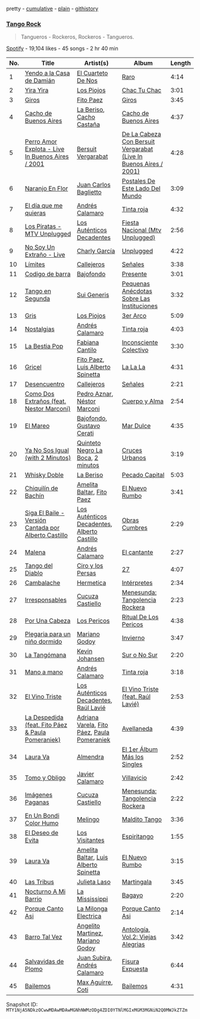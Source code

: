 pretty - [cumulative](/playlists/cumulative/37i9dQZF1DXa6vwC7tN28X.md) - [plain](/playlists/plain/37i9dQZF1DXa6vwC7tN28X) - [githistory](https://github.githistory.xyz/mackorone/spotify-playlist-archive/blob/main/playlists/plain/37i9dQZF1DXa6vwC7tN28X)

### [Tango Rock](https://open.spotify.com/playlist/37i9dQZF1DXa6vwC7tN28X)

> Tangueros \- Rockeros, Rockeros \- Tangueros.

[Spotify](https://open.spotify.com/user/spotify) - 19,104 likes - 45 songs - 2 hr 40 min

| No. | Title | Artist(s) | Album | Length |
|---|---|---|---|---|
| 1 | [Yendo a la Casa de Damián](https://open.spotify.com/track/3tUk2PzTp8KCIU4cxstJq1) | [El Cuarteto De Nos](https://open.spotify.com/artist/13JJKrUewC1CJYmIDXQNoH) | [Raro](https://open.spotify.com/album/6evTdl2CjuBbkiCaXOKUKW) | 4:14 |
| 2 | [Yira Yira](https://open.spotify.com/track/0bTr3NCZi3bwrZs1xjZyxK) | [Los Piojos](https://open.spotify.com/artist/0SnyKkoyBaB2fG8IJH4xmU) | [Chac Tu Chac](https://open.spotify.com/album/6kVObsiPuJyJbQfNh3zdfW) | 3:01 |
| 3 | [Giros](https://open.spotify.com/track/0XeDFZzIpnhUT4OAXsFjfx) | [Fito Paez](https://open.spotify.com/artist/1bZNv4q3OxYq7mmnLha7Tu) | [Giros](https://open.spotify.com/album/2bUpIi2WqqXxrLjwxqmURm) | 3:45 |
| 4 | [Cacho de Buenos Aires](https://open.spotify.com/track/4PhXYZCCN94hBeWYBTiikR) | [La Beriso](https://open.spotify.com/artist/0Dy32zfSrQ332Bz8wsthKJ), [Cacho Castaña](https://open.spotify.com/artist/3lwRbCTt1qmo0QgXUai8ao) | [Cacho de Buenos Aires](https://open.spotify.com/album/0E3s1yVPKs8jp4DQoqK2GJ) | 4:37 |
| 5 | [Perro Amor Explota \- Live In Buenos Aires / 2001](https://open.spotify.com/track/7a0yeeNookEFR7YjYAhyrf) | [Bersuit Vergarabat](https://open.spotify.com/artist/6MxyNXnnmwQwdW2PD0gXYO) | [De La Cabeza Con Bersuit Vergarabat \(Live In Buenos Aires / 2001\)](https://open.spotify.com/album/7xdsaV2y15dItFMlsoWTqu) | 4:28 |
| 6 | [Naranjo En Flor](https://open.spotify.com/track/058IA4FZ3oSj0wJbSLtcWi) | [Juan Carlos Baglietto](https://open.spotify.com/artist/1Mt6JeVWV9Tvgk8ercp5O9) | [Postales De Este Lado Del Mundo](https://open.spotify.com/album/4dR2dfCJaLvateYFEB9tKp) | 3:09 |
| 7 | [El día que me quieras](https://open.spotify.com/track/4S5rS6t4INfDEgBHYQYj99) | [Andrés Calamaro](https://open.spotify.com/artist/3tAICgiSR5PfYY4B8qsoAU) | [Tinta roja](https://open.spotify.com/album/69WRi5hgYF8knlDJmBStHS) | 4:32 |
| 8 | [Los Piratas \- MTV Unplugged](https://open.spotify.com/track/69ni0mzLxPJ1ipk7ENsXWi) | [Los Auténticos Decadentes](https://open.spotify.com/artist/3HrbmsYpKjWH1lzhad7alj) | [Fiesta Nacional \(Mtv Unplugged\)](https://open.spotify.com/album/72XWQY6SO3b4M01tHYsIM7) | 2:56 |
| 9 | [No Soy Un Extraño \- Live](https://open.spotify.com/track/6KxhnLR6OlcieIudHZqL2V) | [Charly García](https://open.spotify.com/artist/3jO7X5KupvwmWTHGtHgcgo) | [Unplugged](https://open.spotify.com/album/7vuvoAP3WxyXIvH64LDn1R) | 4:22 |
| 10 | [Límites](https://open.spotify.com/track/7iLRaN2zGfHJUJfTpRoAjZ) | [Callejeros](https://open.spotify.com/artist/2osoVujXgV0PA8lhqDKYFw) | [Señales](https://open.spotify.com/album/573TG9cHInMww2QgBeKqTy) | 3:38 |
| 11 | [Codigo de barra](https://open.spotify.com/track/6IEKmDAJZxOlXM5kcJXVWm) | [Bajofondo](https://open.spotify.com/artist/4Wk0MW9d5uu6WbAgRCuH4O) | [Presente](https://open.spotify.com/album/0ajrl96QETMiLmTXeit8zY) | 3:01 |
| 12 | [Tango en Segunda](https://open.spotify.com/track/34NGjr3W7K9E484f7C5xVf) | [Sui Generis](https://open.spotify.com/artist/5lCqW8vcd4TyTHzGIuKdH8) | [Pequenas Anécdotas Sobre Las Instituciones](https://open.spotify.com/album/2bW96QNHxL6oDb7kERQrA1) | 3:32 |
| 13 | [Gris](https://open.spotify.com/track/2v7rhTFwDVQSdRiheHpYWS) | [Los Piojos](https://open.spotify.com/artist/0SnyKkoyBaB2fG8IJH4xmU) | [3er Arco](https://open.spotify.com/album/2tqxwMkehDRiz4gErUNZ0Q) | 5:09 |
| 14 | [Nostalgias](https://open.spotify.com/track/6pexRB1QZYbsUCQkwWpA42) | [Andrés Calamaro](https://open.spotify.com/artist/3tAICgiSR5PfYY4B8qsoAU) | [Tinta roja](https://open.spotify.com/album/69WRi5hgYF8knlDJmBStHS) | 4:03 |
| 15 | [La Bestia Pop](https://open.spotify.com/track/0whYWhGNZ2YuTiiXF0AQXS) | [Fabiana Cantilo](https://open.spotify.com/artist/5R6YR0pasdxlynyq0Abq7x) | [Inconsciente Colectivo](https://open.spotify.com/album/3AzpHdFjpWrGE4cCwyXAoE) | 3:30 |
| 16 | [Gricel](https://open.spotify.com/track/5L32suuyXCkGrpaZNAXxEY) | [Fito Paez](https://open.spotify.com/artist/1bZNv4q3OxYq7mmnLha7Tu), [Luis Alberto Spinetta](https://open.spotify.com/artist/1MuQ2m2tg7naeRGAOxYZer) | [La La La](https://open.spotify.com/album/7e9eBk99v3kYbGO79ZKKVz) | 4:31 |
| 17 | [Desencuentro](https://open.spotify.com/track/2mQRs9iO7qI0F0r2FTXw74) | [Callejeros](https://open.spotify.com/artist/2osoVujXgV0PA8lhqDKYFw) | [Señales](https://open.spotify.com/album/573TG9cHInMww2QgBeKqTy) | 2:21 |
| 18 | [Como Dos Extraños \(feat\. Nestor Marconi\)](https://open.spotify.com/track/3LhNWmhwBdNiaOd30U3Kwl) | [Pedro Aznar](https://open.spotify.com/artist/2FFrhWZS9vJsh2UvxYPRr6), [Néstor Marconi](https://open.spotify.com/artist/0ZWO3TxKWBb6QvvGEDe38H) | [Cuerpo y Alma](https://open.spotify.com/album/7oJZTQbJsNJ5qKDdTBwpUH) | 2:54 |
| 19 | [El Mareo](https://open.spotify.com/track/7gmLydEZS9b8F0dNGZ6d8h) | [Bajofondo](https://open.spotify.com/artist/4Wk0MW9d5uu6WbAgRCuH4O), [Gustavo Cerati](https://open.spotify.com/artist/1QOmebWGB6FdFtW7Bo3F0W) | [Mar Dulce](https://open.spotify.com/album/1tEqTQTkgGkvQBIQZzggFA) | 4:35 |
| 20 | [Ya No Sos Igual \(with 2 Minutos\)](https://open.spotify.com/track/05W9ouh0IXab67HKIqBMYE) | [Quinteto Negro La Boca](https://open.spotify.com/artist/5bvLSQv0SB2cD7aWcDB3iR), [2 minutos](https://open.spotify.com/artist/5sASmkskUJsvYDSYKRkkYd) | [Cruces Urbanos](https://open.spotify.com/album/1G8hdqse9sS1CP032rELMt) | 3:19 |
| 21 | [Whisky Doble](https://open.spotify.com/track/4X5rdCoiPwvSabu9A44UVD) | [La Beriso](https://open.spotify.com/artist/0Dy32zfSrQ332Bz8wsthKJ) | [Pecado Capital](https://open.spotify.com/album/3SBFhUZkLnK5cqbKg6bn79) | 5:03 |
| 22 | [Chiquilín de Bachín](https://open.spotify.com/track/2bR0drb2tOaznRIfOTHzwF) | [Amelita Baltar](https://open.spotify.com/artist/5Z2Vs6p7u0a44wcO68iiQk), [Fito Paez](https://open.spotify.com/artist/1bZNv4q3OxYq7mmnLha7Tu) | [El Nuevo Rumbo](https://open.spotify.com/album/0PNFCx0M4ol1VFWMOUuErM) | 3:41 |
| 23 | [Siga El Baile \- Versión Cantada por Alberto Castillo](https://open.spotify.com/track/0W1R6AOWnBzeRZPLcrkJKW) | [Los Auténticos Decadentes](https://open.spotify.com/artist/3HrbmsYpKjWH1lzhad7alj), [Alberto Castillo](https://open.spotify.com/artist/14KUc7zg3OndrAMbCNxPBD) | [Obras Cumbres](https://open.spotify.com/album/1IT1pWbVY68eVznVAKm1Ye) | 2:29 |
| 24 | [Malena](https://open.spotify.com/track/4fpCB6Xu0cs8kBDFWb15iW) | [Andrés Calamaro](https://open.spotify.com/artist/3tAICgiSR5PfYY4B8qsoAU) | [El cantante](https://open.spotify.com/album/6JijxAUaS8ng8YfFxQYoWr) | 2:27 |
| 25 | [Tango del Diablo](https://open.spotify.com/track/7omc6Ocnzf15amA904VsaO) | [Ciro y los Persas](https://open.spotify.com/artist/2Eo4Yaukt9d6dnZrY5hQKi) | [27](https://open.spotify.com/album/53SyvU4UwkCQc2jqZJc0Bo) | 4:07 |
| 26 | [Cambalache](https://open.spotify.com/track/7u7nVx9CuAsmEIubLgaH8a) | [Hermetica](https://open.spotify.com/artist/6j6Ld5h0aFgH0VQWQNazS7) | [Intérpretes](https://open.spotify.com/album/1yTHFSLxUB82URToWd2EM3) | 2:34 |
| 27 | [Irresponsables](https://open.spotify.com/track/4dOwGU2xdR8Yh5w4yJJLOU) | [Cucuza Castiello](https://open.spotify.com/artist/3JW0hQELXulJ2LmkPXJAgE) | [Menesunda: Tangolencia Rockera](https://open.spotify.com/album/1IpvQiqJN7fIQCgXBQqXGf) | 2:23 |
| 28 | [Por Una Cabeza](https://open.spotify.com/track/2ENmZ1pXioaCPhFqE6rArK) | [Los Pericos](https://open.spotify.com/artist/7FnZWGw9lwOr7WzieTKEPR) | [Ritual De Los Pericos](https://open.spotify.com/album/0BLRRSjs02ejUyDDIfYRSb) | 4:38 |
| 29 | [Plegaria para un niño dormido](https://open.spotify.com/track/3hW3s0ClWYEKdDVZnwKZYU) | [Mariano Godoy](https://open.spotify.com/artist/7gpYDxVfirNyKXORQncECR) | [Invierno](https://open.spotify.com/album/7d20OGQ2xh0Io9rsPBjtUa) | 3:47 |
| 30 | [La Tangómana](https://open.spotify.com/track/2J4tKJ8yxPAwXCpJZsYAbf) | [Kevin Johansen](https://open.spotify.com/artist/7qjoG7bwhAjSd7nJTcjgAk) | [Sur o No Sur](https://open.spotify.com/album/2pbdnwDbOlbtJG3yZuCqkq) | 2:20 |
| 31 | [Mano a mano](https://open.spotify.com/track/1AqNn5SBTndUxzCqFI6brK) | [Andrés Calamaro](https://open.spotify.com/artist/3tAICgiSR5PfYY4B8qsoAU) | [Tinta roja](https://open.spotify.com/album/69WRi5hgYF8knlDJmBStHS) | 3:18 |
| 32 | [El Vino Triste](https://open.spotify.com/track/7KO3n68SPMyh9MFAQDWU9j) | [Los Auténticos Decadentes](https://open.spotify.com/artist/3HrbmsYpKjWH1lzhad7alj), [Raúl Lavié](https://open.spotify.com/artist/2GFIX098sqpvCSY9ZQHI4D) | [El Vino Triste \(feat\. Raúl Lavié\)](https://open.spotify.com/album/07G5T8FaZTFYRNtawKaPHQ) | 2:53 |
| 33 | [La Despedida \(feat\. Fito Páez & Paula Pomeraniek\)](https://open.spotify.com/track/3p9ebspnr6evao7kZ99BpH) | [Adriana Varela](https://open.spotify.com/artist/5diAzb0BD6mSdU1xOhM7dc), [Fito Páez](https://open.spotify.com/artist/4ZgWNQWb0Qz9QeF67IUVk8), [Paula Pomeraniek](https://open.spotify.com/artist/31dHfRj6P93GP3be6JsYIe) | [Avellaneda](https://open.spotify.com/album/49Xq9ybXE17iQoJox5qegK) | 4:39 |
| 34 | [Laura Va](https://open.spotify.com/track/0IfhIK11A9J3IqQIf5WhRo) | [Almendra](https://open.spotify.com/artist/7x2a9uyqlWbE9LwcoQWDTo) | [El 1er Álbum Más los Singles](https://open.spotify.com/album/2Syxpgpva5hDmqCZpmmJHp) | 2:52 |
| 35 | [Tomo y Obligo](https://open.spotify.com/track/7vom0QDBkmCppCpusL97zQ) | [Javier Calamaro](https://open.spotify.com/artist/6tPLRbaYWgZXppgsyKQ2M5) | [Villavicio](https://open.spotify.com/album/0caLBmefMPuGsowMfTuMeh) | 2:42 |
| 36 | [Imágenes Paganas](https://open.spotify.com/track/3lmGeqAuMWrplZLL378Cng) | [Cucuza Castiello](https://open.spotify.com/artist/3JW0hQELXulJ2LmkPXJAgE) | [Menesunda: Tangolencia Rockera](https://open.spotify.com/album/1IpvQiqJN7fIQCgXBQqXGf) | 2:22 |
| 37 | [En Un Bondi Color Humo](https://open.spotify.com/track/0mbnoXmzOtn4oAl5bJIaDV) | [Melingo](https://open.spotify.com/artist/7oEBXFf9TDKulnNMFKU0FI) | [Maldito Tango](https://open.spotify.com/album/3lqGBKTp87k7kJ7VeR76r1) | 3:36 |
| 38 | [El Deseo de Evita](https://open.spotify.com/track/3ExTwPNogl9gEbjSTw5SMC) | [Los Visitantes](https://open.spotify.com/artist/28DInKJA1f9LhVK1LqMaHW) | [Espiritango](https://open.spotify.com/album/5v9b18KRapHDZ1I8Hxlige) | 1:55 |
| 39 | [Laura Va](https://open.spotify.com/track/5caXGav3sqgWv6UWbOyxzr) | [Amelita Baltar](https://open.spotify.com/artist/5Z2Vs6p7u0a44wcO68iiQk), [Luis Alberto Spinetta](https://open.spotify.com/artist/1MuQ2m2tg7naeRGAOxYZer) | [El Nuevo Rumbo](https://open.spotify.com/album/0PNFCx0M4ol1VFWMOUuErM) | 3:15 |
| 40 | [Las Tribus](https://open.spotify.com/track/0Hnne5lFK5ppt6UO4BzYjc) | [Julieta Laso](https://open.spotify.com/artist/3mrFrZjfujaOttNRpDD4Vk) | [Martingala](https://open.spotify.com/album/5FgjV4G9WsnzSyRhnrneNc) | 3:45 |
| 41 | [Nocturno A Mi Barrio](https://open.spotify.com/track/0c4oyNo6yqoX0MTwMzDhvM) | [La Mississippi](https://open.spotify.com/artist/2haNFSI2XvHycF4x0nhp2w) | [Bagayo](https://open.spotify.com/album/7CSdj0Rlyoc3INm3uCD1yl) | 2:20 |
| 42 | [Porque Canto Asi](https://open.spotify.com/track/7mhcAUfgNvWpt1kw64UMpw) | [La Milonga Electrica](https://open.spotify.com/artist/7cJt9z3hi4iwfG6v1buiO6) | [Porque Canto Asi](https://open.spotify.com/album/0DVKuygci9kepNkgBfVXmP) | 2:14 |
| 43 | [Barro Tal Vez](https://open.spotify.com/track/0X5l6Oljnw9PPU1zVCn3PO) | [Angelito Martinez](https://open.spotify.com/artist/5g1vnuJPRdxecXJDxw1Gf2), [Mariano Godoy](https://open.spotify.com/artist/7gpYDxVfirNyKXORQncECR) | [Antología, Vol.2: Viejas Alegrias](https://open.spotify.com/album/3p1lXEENvPdfbtivMxBZbS) | 3:42 |
| 44 | [Salvavidas de Plomo](https://open.spotify.com/track/7vfkvaLx1g6b8iWJoWrOaI) | [Juan Subira](https://open.spotify.com/artist/1TQCf74SMH4NMVPHUC7ohk), [Andrés Calamaro](https://open.spotify.com/artist/3tAICgiSR5PfYY4B8qsoAU) | [Fisura Expuesta](https://open.spotify.com/album/3xMB06xJvBVJJeEnmC4VC3) | 6:44 |
| 45 | [Bailemos](https://open.spotify.com/track/0AQsA3OPmd4zXQtiip1Gf4) | [Max Aguirre](https://open.spotify.com/artist/7Bl5WcUdWdWAwDpCD3o8lk), [Coti](https://open.spotify.com/artist/1OUDQLymoysITxprkd0Qvj) | [Bailemos](https://open.spotify.com/album/1Y9yvMJ173jWvE0ho8WEOy) | 4:31 |

Snapshot ID: `MTY1NjA5NDkzOCwwMDAwMDAwMGNhNWMzODg4ZDI0YTNlMGIxMGM3MGNiN2Q0MWJkZTZm`
